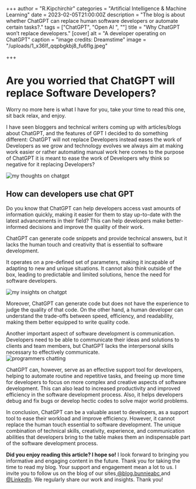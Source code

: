 +++
author = "R.Kipchirchir"
categories = "Artificial Intelligence & Machine Learning"
date = 2023-02-05T21:00:00Z
description = "The blog is about whether ChatGPT can replace human software developers or automate certain tasks?."
tags = ["ChatGPT", "Open AI ", ""]
title = "Why ChatGPT won’t replace developers."
[cover]
alt = "A developer operating on ChatGPT"
caption = "image credits: Dreamstime"
image = "/uploads/1_x36lf_qqpbgkbj8_fu6flg.jpeg"

+++
# Are you worried that ChatGPT will replace Software Developers?

Worry no more here is what I have for you, take your time to read this one, sit back relax, and enjoy.

I have seen bloggers and technical writers coming up with articles/blogs about ChatGPT, and the features of GPT I decided to do something different: ChatGPT will not replace Developers instead eases the work of Developers as we grow and technology evolves we always aim at making work easier or rather automating manual work here comes to the purpose of ChatGPT it is meant to ease the work of Developers why think so negative for it replacing Developers?

![my thoughts on chatgpt](/uploads/maxresdefault.jpg)

## How can developers use chat GPT

Do you know that ChatGPT can help developers access vast amounts of information quickly, making it easier for them to stay up-to-date with the latest advancements in their field? This can help developers make better-informed decisions and improve the quality of their work.

ChatGPT can generate code snippets and provide technical answers, but it lacks the human touch and creativity that is essential to software development.

It operates on a pre-defined set of parameters, making it incapable of adapting to new and unique situations. It cannot also think outside of the box, leading to predictable and limited solutions, hence the need for software developers.

![my insights on chatgpt](/uploads/1_pa3watvwjfxivwk_qzaetw.jpeg)

Moreover, ChatGPT can generate code but does not have the experience to judge the quality of that code. On the other hand, a human developer can understand the trade-offs between speed, efficiency, and readability, making them better equipped to write quality code.

Another important aspect of software development is communication. Developers need to be able to communicate their ideas and solutions to clients and team members, but ChatGPT lacks the interpersonal skills necessary to effectively communicate.  
![programmers chatting](/uploads/computer-programmer-software-developer.jpg)

ChatGPT can, however, serve as an effective support tool for developers, helping to automate routine and repetitive tasks, and freeing up more time for developers to focus on more complex and creative aspects of software development. This can also lead to increased productivity and improved efficiency in the software development process. Also, it helps developers debug and fix bugs or develop hectic codes to solve major world problems.

In conclusion, ChatGPT can be a valuable asset to developers, as a support tool to ease their workload and improve efficiency. However, it cannot replace the human touch essential to software development. The unique combination of technical skills, creativity, experience, and communication abilities that developers bring to the table makes them an indispensable part of the software development process.

**Did you enjoy reading this article? I hope so!** I look forward to bringing you informative and engaging content in the future. Thank you for taking the time to read my blog. Your support and engagement mean a lot to us. I invite you to follow us on the blog of our sites[ ]()[@blog.bunnieabc ](https://blog.bunnieabc.com/ "blog.bunnieabc")and [@LinkedIn](https://www.linkedin.com/company/87436739/ "LinkedIn"). We regularly share our work and insights. Thank you!